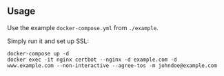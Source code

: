 ## Usage

Use the example `docker-compose.yml` from `./example`.

Simply run it and set up SSL:
```
docker-compose up -d
docker exec -it nginx certbot --nginx -d example.com -d www.example.com --non-interactive --agree-tos -m johndoe@example.com
```